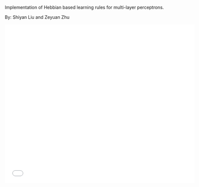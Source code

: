 Implementation of Hebbian based learning rules for multi-layer perceptrons.

By: Shiyan Liu and Zeyuan Zhu

<embed src="paper.pdf" width="600" height="500" type="application/pdf">
